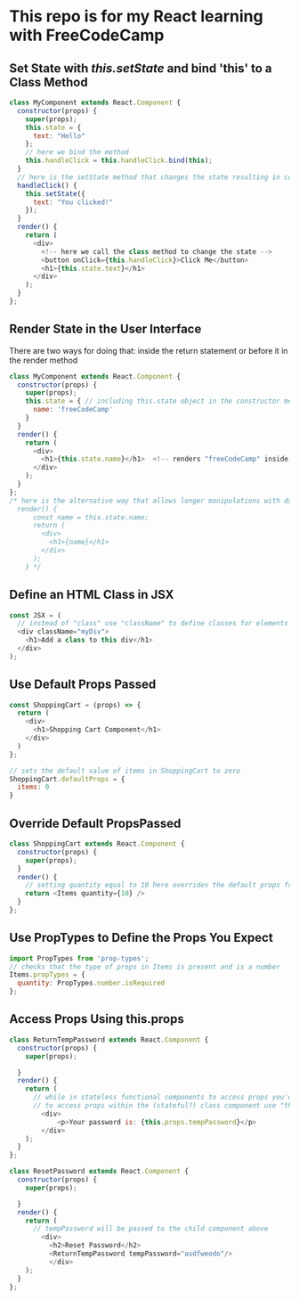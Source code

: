 # This repo is for my React learning with FreeCodeCamp

## Set State with *this.setState* and bind 'this' to a Class Method
```javascript
class MyComponent extends React.Component {
  constructor(props) {
    super(props);
    this.state = {
      text: "Hello"
    };
    // here we bind the method  
    this.handleClick = this.handleClick.bind(this);
  }
  // here is the setState method that changes the state resulting in component re-rendering
  handleClick() {
    this.setState({
      text: "You clicked!"
    });
  }
  render() {
    return (
      <div>
        <!-- here we call the class method to change the state -->
        <button onClick={this.handleClick}>Click Me</button>
        <h1>{this.state.text}</h1>
      </div>
    );
  }
};

```

## Render State in the User Interface
There are two ways for doing that: inside the return statement or before it in the render method

```javascript
class MyComponent extends React.Component {
  constructor(props) {
    super(props);
    this.state = { // including this.state object in the constructor method makes the component stateful
      name: 'freeCodeCamp'
    }
  }
  render() {
    return (
      <div>
        <h1>{this.state.name}</h1>  <!-- renders "freeCodeCamp" inside h1 -->
      </div>
    );
  }
};
/* here is the alternative way that allows longer manipulations with data before returning it 
  render() {
      const name = this.state.name;
      return (
        <div>
          <h1>{name}</h1>
        </div>
      );
    } */
```



## Define an HTML Class in JSX
```javascript
const JSX = (
  // instead of "class" use "className" to define classes for elements in JSX's 
  <div className="myDiv">
    <h1>Add a class to this div</h1>
  </div>
);

```

## Use Default Props Passed
```javascript
const ShoppingCart = (props) => {
  return (
    <div>
      <h1>Shopping Cart Component</h1>
    </div>
  )
};

// sets the default value of items in ShoppingCart to zero
ShoppingCart.defaultProps = {
  items: 0
}
```
## Override Default PropsPassed
```javascript
class ShoppingCart extends React.Component {
  constructor(props) {
    super(props);
  }
  render() {
    // setting quantity equal to 10 here overrides the default props from the previous example
    return <Items quantity={10} />
  }
};
```

## Use PropTypes to Define the Props You Expect
```javascript
import PropTypes from 'prop-types';
// checks that the type of props in Items is present and is a number 
Items.propTypes = {
  quantity: PropTypes.number.isRequired
};
```
## Access Props Using this.props
```javascript
class ReturnTempPassword extends React.Component {
  constructor(props) {
    super(props);

  }
  render() {
    return (
      // while in stateless functional components to access props you'd use {props.tempPassword},
      // to access props within the (stateful?) class component use "this.props.<..>"
        <div>
            <p>Your password is: {this.props.tempPassword}</p>
        </div>
    );
  }
};

class ResetPassword extends React.Component {
  constructor(props) {
    super(props);

  }
  render() {
    return (
      // tempPassword will be passed to the child component above
        <div>
          <h2>Reset Password</h2>
          <ReturnTempPassword tempPassword="asdfweodo"/>
          </div>
    );
  }
};
```